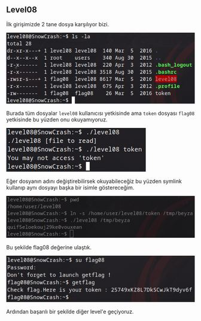 ## Level08

İlk girişimizde 2 tane dosya karşılıyor bizi.

![img1](./images/1.png)

Burada tüm dosyalar `level08` kullanıcısı yetkisinde ama `token` dosyası `flag08` yetkisinde bu yüzden onu okuyamıyoruz.

![img2](./images/2.png)

Eğer dosyanın adını değiştirebilirsek okuyabileceğiz bu yüzden symlink kullanıp aynı dosyayı başka bir isimle göstereceğim.

![img3](./images/3.png)

Bu şekilde flag08 değerine ulaştık. 

![img4](./images/4.png)

Ardından başarılı bir şekilde diğer level'e geçiyoruz.

